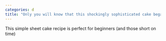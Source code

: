 ```yaml
---
categories: d
title: "Only you will know that this shockingly sophisticated cake began with a box of pancake mix"
---
```

This simple sheet cake recipe is perfect for beginners (and those short on time) 